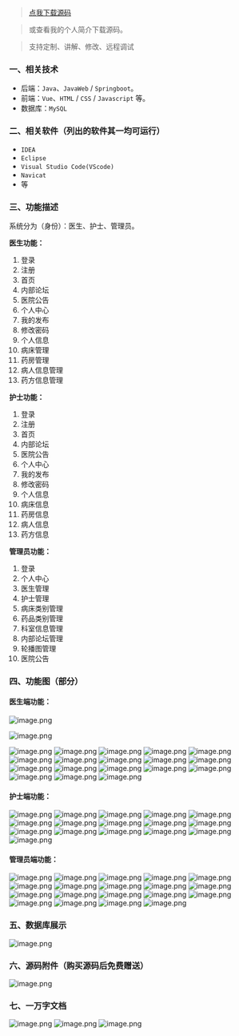 > [点我下载源码](https://www.notmaker.com/detail/6a3e531a29f845dea010ed7137f5a82e/ghp20250304) 


> 或查看我的个人简介下载源码。

> 支持定制、讲解、修改、远程调试


### 一、相关技术
- 后端：`Java`、`JavaWeb` / `Springboot`。
- 前端：`Vue`、`HTML` / `CSS` / `Javascript` 等。
- 数据库：`MySQL`

### 二、相关软件（列出的软件其一均可运行）
- `IDEA`
- `Eclipse`
- `Visual Studio Code(VScode)`
- `Navicat`
- 等

### 三、功能描述
系统分为（身份）：医生、护士、管理员。

**医生功能：**
1. 登录
2. 注册
3. 首页
4. 内部论坛
5. 医院公告
6. 个人中心
7. 我的发布
8. 修改密码
9. 个人信息
10. 病床管理
11. 药房管理
12. 病人信息管理
13. 药方信息管理

**护士功能：**
1. 登录
2. 注册
3. 首页
4. 内部论坛
5. 医院公告
6. 个人中心
7. 我的发布
8. 修改密码
9. 个人信息
10. 病床信息
11. 药房信息
12. 病人信息
13. 药方信息



**管理员功能：**
1. 登录
2. 个人中心
3. 医生管理
4. 护士管理
5. 病床类别管理
6. 药品类别管理
7. 科室信息管理
8. 内部论坛管理
9. 轮播图管理
10. 医院公告

### 四、功能图（部分）

#### 医生端功能：
![image.png](https://store.ptcc9.top/notmaker/user_upload/ae6ec43fc66749518e7171ae10209a44/2024-12-20%2022:03:33_image.png)

![image.png](https://store.ptcc9.top/notmaker/user_upload/ae6ec43fc66749518e7171ae10209a44/2024-12-20%2022:04:01_image.png)

![image.png](https://store.ptcc9.top/notmaker/user_upload/ae6ec43fc66749518e7171ae10209a44/2024-12-20%2022:04:14_image.png)
![image.png](https://store.ptcc9.top/notmaker/user_upload/ae6ec43fc66749518e7171ae10209a44/2024-12-20%2022:04:33_image.png)
![image.png](https://store.ptcc9.top/notmaker/user_upload/ae6ec43fc66749518e7171ae10209a44/2024-12-20%2022:04:43_image.png)
![image.png](https://store.ptcc9.top/notmaker/user_upload/ae6ec43fc66749518e7171ae10209a44/2024-12-20%2022:04:53_image.png)
![image.png](https://store.ptcc9.top/notmaker/user_upload/ae6ec43fc66749518e7171ae10209a44/2024-12-20%2022:05:02_image.png)
![image.png](https://store.ptcc9.top/notmaker/user_upload/ae6ec43fc66749518e7171ae10209a44/2024-12-20%2022:05:10_image.png)
![image.png](https://store.ptcc9.top/notmaker/user_upload/ae6ec43fc66749518e7171ae10209a44/2024-12-20%2022:05:12_image.png)
![image.png](https://store.ptcc9.top/notmaker/user_upload/ae6ec43fc66749518e7171ae10209a44/2024-12-20%2022:05:18_image.png)
![image.png](https://store.ptcc9.top/notmaker/user_upload/ae6ec43fc66749518e7171ae10209a44/2024-12-20%2022:05:27_image.png)
![image.png](https://store.ptcc9.top/notmaker/user_upload/ae6ec43fc66749518e7171ae10209a44/2024-12-20%2022:05:34_image.png)
![image.png](https://store.ptcc9.top/notmaker/user_upload/ae6ec43fc66749518e7171ae10209a44/2024-12-20%2022:05:39_image.png)
![image.png](https://store.ptcc9.top/notmaker/user_upload/ae6ec43fc66749518e7171ae10209a44/2024-12-20%2022:05:46_image.png)
![image.png](https://store.ptcc9.top/notmaker/user_upload/ae6ec43fc66749518e7171ae10209a44/2024-12-20%2022:05:50_image.png)
![image.png](https://store.ptcc9.top/notmaker/user_upload/ae6ec43fc66749518e7171ae10209a44/2024-12-20%2022:05:57_image.png)
![image.png](https://store.ptcc9.top/notmaker/user_upload/ae6ec43fc66749518e7171ae10209a44/2024-12-20%2022:06:01_image.png)
![image.png](https://store.ptcc9.top/notmaker/user_upload/ae6ec43fc66749518e7171ae10209a44/2024-12-20%2022:06:07_image.png)
![image.png](https://store.ptcc9.top/notmaker/user_upload/ae6ec43fc66749518e7171ae10209a44/2024-12-20%2022:08:49_image.png)
![image.png](https://store.ptcc9.top/notmaker/user_upload/ae6ec43fc66749518e7171ae10209a44/2024-12-20%2022:09:00_image.png)

#### 护士端功能：
![image.png](https://store.ptcc9.top/notmaker/user_upload/ae6ec43fc66749518e7171ae10209a44/2024-12-20%2022:09:58_image.png)
![image.png](https://store.ptcc9.top/notmaker/user_upload/ae6ec43fc66749518e7171ae10209a44/2024-12-20%2022:10:22_image.png)
![image.png](https://store.ptcc9.top/notmaker/user_upload/ae6ec43fc66749518e7171ae10209a44/2024-12-20%2022:10:50_image.png)
![image.png](https://store.ptcc9.top/notmaker/user_upload/ae6ec43fc66749518e7171ae10209a44/2024-12-20%2022:10:55_image.png)
![image.png](https://store.ptcc9.top/notmaker/user_upload/ae6ec43fc66749518e7171ae10209a44/2024-12-20%2022:11:05_image.png)
![image.png](https://store.ptcc9.top/notmaker/user_upload/ae6ec43fc66749518e7171ae10209a44/2024-12-20%2022:11:16_image.png)
![image.png](https://store.ptcc9.top/notmaker/user_upload/ae6ec43fc66749518e7171ae10209a44/2024-12-20%2022:11:24_image.png)
![image.png](https://store.ptcc9.top/notmaker/user_upload/ae6ec43fc66749518e7171ae10209a44/2024-12-20%2022:11:36_image.png)
![image.png](https://store.ptcc9.top/notmaker/user_upload/ae6ec43fc66749518e7171ae10209a44/2024-12-20%2022:11:49_image.png)
![image.png](https://store.ptcc9.top/notmaker/user_upload/ae6ec43fc66749518e7171ae10209a44/2024-12-20%2022:11:53_image.png)
![image.png](https://store.ptcc9.top/notmaker/user_upload/ae6ec43fc66749518e7171ae10209a44/2024-12-20%2022:11:58_image.png)
![image.png](https://store.ptcc9.top/notmaker/user_upload/ae6ec43fc66749518e7171ae10209a44/2024-12-20%2022:12:04_image.png)
![image.png](https://store.ptcc9.top/notmaker/user_upload/ae6ec43fc66749518e7171ae10209a44/2024-12-20%2022:12:12_image.png)
![image.png](https://store.ptcc9.top/notmaker/user_upload/ae6ec43fc66749518e7171ae10209a44/2024-12-20%2022:12:18_image.png)
![image.png](https://store.ptcc9.top/notmaker/user_upload/ae6ec43fc66749518e7171ae10209a44/2024-12-20%2022:12:26_image.png)
![image.png](https://store.ptcc9.top/notmaker/user_upload/ae6ec43fc66749518e7171ae10209a44/2024-12-20%2022:12:31_image.png)

#### 管理员端功能：
![image.png](https://store.ptcc9.top/notmaker/user_upload/ae6ec43fc66749518e7171ae10209a44/2024-12-20%2021:59:56_image.png)
![image.png](https://store.ptcc9.top/notmaker/user_upload/ae6ec43fc66749518e7171ae10209a44/2024-12-20%2022:00:01_image.png)
![image.png](https://store.ptcc9.top/notmaker/user_upload/ae6ec43fc66749518e7171ae10209a44/2024-12-20%2022:00:22_image.png)
![image.png](https://store.ptcc9.top/notmaker/user_upload/ae6ec43fc66749518e7171ae10209a44/2024-12-20%2022:00:30_image.png)
![image.png](https://store.ptcc9.top/notmaker/user_upload/ae6ec43fc66749518e7171ae10209a44/2024-12-20%2022:00:35_image.png)
![image.png](https://store.ptcc9.top/notmaker/user_upload/ae6ec43fc66749518e7171ae10209a44/2024-12-20%2022:01:30_image.png)
![image.png](https://store.ptcc9.top/notmaker/user_upload/ae6ec43fc66749518e7171ae10209a44/2024-12-20%2022:01:35_image.png)
![image.png](https://store.ptcc9.top/notmaker/user_upload/ae6ec43fc66749518e7171ae10209a44/2024-12-20%2022:01:42_image.png)
![image.png](https://store.ptcc9.top/notmaker/user_upload/ae6ec43fc66749518e7171ae10209a44/2024-12-20%2022:01:48_image.png)
![image.png](https://store.ptcc9.top/notmaker/user_upload/ae6ec43fc66749518e7171ae10209a44/2024-12-20%2022:01:54_image.png)
![image.png](https://store.ptcc9.top/notmaker/user_upload/ae6ec43fc66749518e7171ae10209a44/2024-12-20%2022:01:59_image.png)
![image.png](https://store.ptcc9.top/notmaker/user_upload/ae6ec43fc66749518e7171ae10209a44/2024-12-20%2022:02:07_image.png)
![image.png](https://store.ptcc9.top/notmaker/user_upload/ae6ec43fc66749518e7171ae10209a44/2024-12-20%2022:02:12_image.png)
![image.png](https://store.ptcc9.top/notmaker/user_upload/ae6ec43fc66749518e7171ae10209a44/2024-12-20%2022:02:18_image.png)
![image.png](https://store.ptcc9.top/notmaker/user_upload/ae6ec43fc66749518e7171ae10209a44/2024-12-20%2022:02:23_image.png)
![image.png](https://store.ptcc9.top/notmaker/user_upload/ae6ec43fc66749518e7171ae10209a44/2024-12-20%2022:02:28_image.png)
![image.png](https://store.ptcc9.top/notmaker/user_upload/ae6ec43fc66749518e7171ae10209a44/2024-12-20%2022:02:33_image.png)
![image.png](https://store.ptcc9.top/notmaker/user_upload/ae6ec43fc66749518e7171ae10209a44/2024-12-20%2022:02:38_image.png)
![image.png](https://store.ptcc9.top/notmaker/user_upload/ae6ec43fc66749518e7171ae10209a44/2024-12-20%2022:02:44_image.png)


### 五、数据库展示
![image.png](https://store.ptcc9.top/notmaker/user_upload/ae6ec43fc66749518e7171ae10209a44/2024-12-20%2022:12:46_image.png)

### 六、源码附件（购买源码后免费赠送）
![image.png](https://store.ptcc9.top/notmaker/user_upload/ae6ec43fc66749518e7171ae10209a44/2024-12-20%2022:15:49_image.png)

### 七、一万字文档
![image.png](https://store.ptcc9.top/notmaker/user_upload/ae6ec43fc66749518e7171ae10209a44/2024-12-20%2022:13:31_image.png)
![image.png](https://store.ptcc9.top/notmaker/user_upload/ae6ec43fc66749518e7171ae10209a44/2024-12-20%2022:14:01_image.png)
![image.png](https://store.ptcc9.top/notmaker/user_upload/ae6ec43fc66749518e7171ae10209a44/2024-12-20%2022:14:35_image.png)
